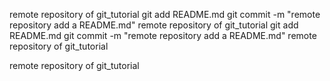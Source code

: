 remote repository of git_tutorial
git add README.md
git commit -m "remote repository add a README.md"
remote repository of git_tutorial
git add README.md
git commit -m "remote repository add a README.md"
remote repository of git_tutorial


remote repository of git_tutorial
